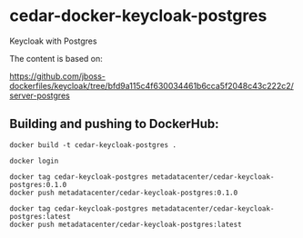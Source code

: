 # cedar-docker-keycloak-postgres
Keycloak with Postgres

The content is based on:

https://github.com/jboss-dockerfiles/keycloak/tree/bfd9a115c4f630034461b6cca5f2048c43c222c2/server-postgres

## Building and pushing to DockerHub:

````
docker build -t cedar-keycloak-postgres .

docker login

docker tag cedar-keycloak-postgres metadatacenter/cedar-keycloak-postgres:0.1.0
docker push metadatacenter/cedar-keycloak-postgres:0.1.0

docker tag cedar-keycloak-postgres metadatacenter/cedar-keycloak-postgres:latest
docker push metadatacenter/cedar-keycloak-postgres:latest
````